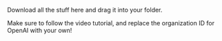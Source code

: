 Download all the stuff here and drag it into your folder. 

Make sure to follow the video tutorial, and replace the organization ID for OpenAI with your own! 
